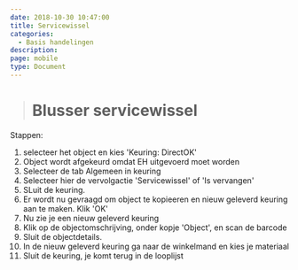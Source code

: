 ```yaml
---
date: 2018-10-30 10:47:00
title: Servicewissel
categories:
  - Basis handelingen
description:
page: mobile
type: Document
---
```



># Blusser servicewissel
Stappen:
1. selecteer het object en kies 'Keuring: DirectOK'
2. Object wordt afgekeurd omdat EH uitgevoerd moet worden
3. Selecteer de tab Algemeen in keuring
4. Selecteer hier de vervolgactie 'Servicewissel'  of 'Is vervangen'
5. SLuit de keuring. <i class="fas fa-arrow-left"></i>
6. Er wordt nu gevraagd om object te kopieeren en nieuw geleverd keuring  aan te maken. Klik 'OK'
7. Nu zie je een nieuw geleverd keuring
8. Klik op de objectomschrijving, onder kopje 'Object', en scan de barcode
9. Sluit de objectdetails. <i class="fas fa-arrow-left"></i>
10. In de nieuw geleverd keuring ga naar de winkelmand <i class="fas fa-shopping-basket"></i> en kies je materiaal
11. Sluit de keuring, je komt terug in de looplijst